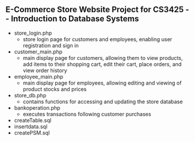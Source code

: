 ## E-Commerce Store Website Project for CS3425 -- Introduction to Database Systems
- store_login.php
  - store login page for customers and employees, enabling user registration and sign in
- customer_main.php
  - main display page for customers, allowing them to view products, add items to their shopping cart, edit their cart, place orders, and view order history 
- employee_main.php
  - main display page for employees, allowing editing and viewing of product stocks and prices
- store_db.php
  - contains functions for accessing and updating the store database 
- bankoperation.php
  - executes transactions following customer purchases
- createTable.sql
- insertdata.sql
- createPSM.sql  
